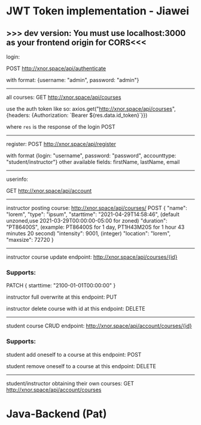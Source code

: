 # JWT Token implementation - Jiawei
## >>> dev version: You must use localhost:3000 as your frontend origin for CORS<<<


login:

POST
http://xnor.space/api/authenticate

with format:
{username: "admin", password: "admin"}


---

all courses:
GET
http://xnor.space/api/courses

use the auth token like so:
axios.get("http://xnor.space/api/courses", {headers: {Authorization: \`Bearer ${res.data.id_token}\`}})

where `res` is the response of the login POST

---

register:
POST
http://xnor.space/api/register

with format
{login: "username", password: "password", accounttype: "student/instructor"}
other available fields: firstName, lastName, email

---

userinfo:

GET
http://xnor.space/api/account


---

instructor posting course:
http://xnor.space/api/courses/
POST
{
    "name": "lorem",
    "type": "ipsum",
    "starttime": "2021-04-29T14:58:46", (default unzoned,use 2021-03-29T00:00:00-05:00 for zoned)
    "duration": "PT86400S", (example: PT86400S for 1 day, PT1H43M20S for 1 hour 43 minutes 20 second)
    "intensity": 9001, (integer)
    "location": "lorem",
    "maxsize": 72720
}

---
instructor course update endpoint:
http://xnor.space/api/courses/{id}

### Supports:

PATCH
{
  starttime: "2100-01-01T00:00:00"
}

instructor full overwrite at this endpoint:
PUT

instructor delete course with id at this endpoint:
DELETE


---
student course CRUD endpoint: 
http://xnor.space/api/account/courses/{id}

### Supports:

student add oneself to a course at this endpoint:
POST 

student remove oneself to a course at this endpoint:
DELETE



---
student/instructor obtaining their own courses:
GET
http://xnor.space/api/account/courses




# Java-Backend (Pat)



